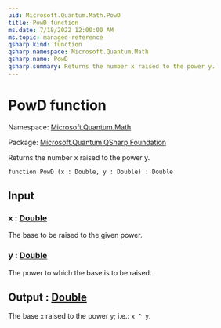 ```yaml
---
uid: Microsoft.Quantum.Math.PowD
title: PowD function
ms.date: 7/18/2022 12:00:00 AM
ms.topic: managed-reference
qsharp.kind: function
qsharp.namespace: Microsoft.Quantum.Math
qsharp.name: PowD
qsharp.summary: Returns the number x raised to the power y.
---
```


# PowD function

Namespace: [Microsoft.Quantum.Math](xref:Microsoft.Quantum.Math)

Package: [Microsoft.Quantum.QSharp.Foundation](https://nuget.org/packages/Microsoft.Quantum.QSharp.Foundation)


Returns the number x raised to the power y.

```qsharp
function PowD (x : Double, y : Double) : Double
```


## Input

### x : [Double](xref:microsoft.quantum.qsharp.valueliterals#double-literals)

The base to be raised to the given power.


### y : [Double](xref:microsoft.quantum.qsharp.valueliterals#double-literals)

The power to which the base is to be raised.



## Output : [Double](xref:microsoft.quantum.qsharp.valueliterals#double-literals)

The base `x` raised to the power `y`; i.e.: `x ^ y`.
